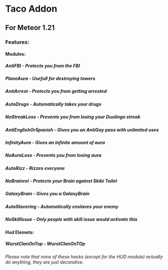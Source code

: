 # Taco Addon  
## For Meteor 1.21  

### Features:  

#### Modules:  
##### AntiFBI - Protects you from the FBI  
##### PlaneAura - Usefull for destroying towers  
##### AntiArrest - Protects you from getting arrested  
##### AutoDrugs - Automatically takes your drugs  
##### NoStreakLoss - Prevents you from losing your Duolingo streak  
##### AntiEnglishOrSpanish - Gives you an AntiGay pass with unlimited uses  
##### InfinityAura - Gives an infinite amount of aura  
##### NoAuraLoss - Prevents you from losing aura  
##### AutoRizz - Rizzes everyone  
##### NoBrainrot - Protects your Brain against Skibi Toilet  
##### GalaxyBrain - Gives you a GalaxyBrain  
##### AutoSlavering - Automatically enslaves your enemy  
##### NoSkillIssue - Only people with skill issue would activate this  

#### Hud Elemets:  
##### WurstClanOnTop - WurstClanOnTOp  


###### Please note that none of these hacks (except for the HUD module) actually do anything, they are just decorative. 
